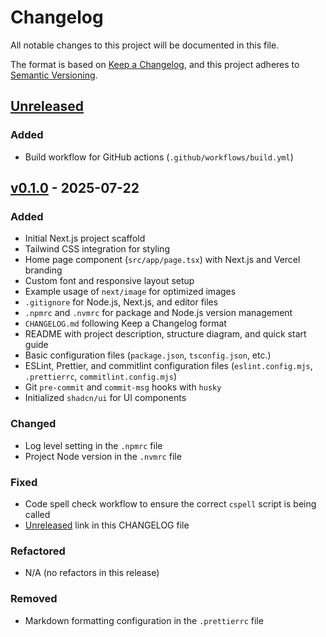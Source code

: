 # Changelog

All notable changes to this project will be documented in this file.

The format is based on [Keep a Changelog](https://keepachangelog.com/en/1.0.0/), and this project adheres to
[Semantic Versioning](https://semver.org/spec/v2.0.0.html).

## [Unreleased]

### Added

- Build workflow for GitHub actions (`.github/workflows/build.yml`)

## [v0.1.0] - 2025-07-22

### Added

- Initial Next.js project scaffold
- Tailwind CSS integration for styling
- Home page component (`src/app/page.tsx`) with Next.js and Vercel branding
- Custom font and responsive layout setup
- Example usage of `next/image` for optimized images
- `.gitignore` for Node.js, Next.js, and editor files
- `.npmrc` and `.nvmrc` for package and Node.js version management
- `CHANGELOG.md` following Keep a Changelog format
- README with project description, structure diagram, and quick start guide
- Basic configuration files (`package.json`, `tsconfig.json`, etc.)
- ESLint, Prettier, and commitlint configuration files (`eslint.config.mjs`, `.prettierrc`, `commitlint.config.mjs`)
- Git `pre-commit` and `commit-msg` hooks with `husky`
- Initialized `shadcn/ui` for UI components

### Changed

- Log level setting in the `.npmrc` file
- Project Node version in the `.nvmrc` file

### Fixed

- Code spell check workflow to ensure the correct `cspell` script is being called
- [Unreleased] link in this CHANGELOG file

### Refactored

- N/A (no refactors in this release)

### Removed

- Markdown formatting configuration in the `.prettierrc` file

[Unreleased]: https://github.com/mister-fix/nextjs-ecommerce-app/compare/v0.1.0...HEAD
[v0.1.0]: https://github.com/mister-fix/nextjs-ecommerce-app/releases/v0.1.0
